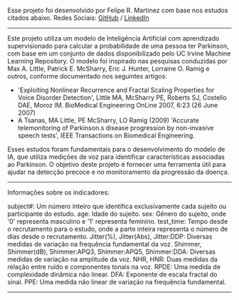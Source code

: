 
Esse projeto foi desenvolvido por Felipe R. Martinez com base nos estudos citados abaixo. Redes Sociais: [GitHub](https://github.com/MartinezFelipe14) / [LinkedIn](https://www.linkedin.com/in/martinezfelipe14/)

------------------------------------------------------------------------------------------------------------------------

Este projeto utiliza um modelo de Inteligência Artificial com aprendizado supervisionado para calcular a probabilidade de uma pessoa ter Parkinson, com base em um conjunto de dados disponibilizado pelo UC Irvine Machine Learning Repository. O modelo foi inspirado nas pesquisas conduzidas por Max A. Little, Patrick E. McSharry, Eric J. Hunter, Lorraine O. Ramig e outros, conforme documentado nos seguintes artigos:

- 'Exploiting Nonlinear Recurrence and Fractal Scaling Properties for Voice Disorder Detection', Little MA, McSharry PE, Roberts SJ, Costello DAE, Moroz IM. BioMedical Engineering OnLine 2007, 6:23 (26 June 2007)
- A Tsanas, MA Little, PE McSharry, LO Ramig (2009) 'Accurate telemonitoring of Parkinson.s disease progression by non-invasive speech tests', IEEE Transactions on Biomedical Engineering.

Esses estudos foram fundamentais para o desenvolvimento do modelo de IA, que utiliza medições de voz para identificar características associadas ao Parkinson. O objetivo deste projeto é fornecer uma ferramenta útil para ajudar na detecção precoce e no monitoramento da progressão da doença.

------------------------------------------------------------------------------------------------------------------------
Informações sobre os indicadores:

subject#: Um número inteiro que identifica exclusivamente cada sujeito ou participante do estudo.
age: Idade do sujeito.
sex: Gênero do sujeito, onde '0' representa masculino e '1' representa feminino.
test_time: Tempo desde o recrutamento para o estudo, onde a parte inteira representa o número de dias desde o recrutamento.
Jitter(%), Jitter(Abs), Jitter:DDP: Diversas medidas de variação na frequência fundamental da voz.
Shimmer, Shimmer(dB), Shimmer:APQ3, Shimmer:APQ5, Shimmer:DDA: Diversas medidas de variação na amplitude da voz.
NHR, HNR: Duas medidas da relação entre ruído e componentes tonais na voz.
RPDE: Uma medida de complexidade dinâmica não linear.
DFA: Exponente de escala fractal do sinal.
PPE: Uma medida não linear de variação na frequência fundamental.

------------------------------------------------------------------------------------------------------------------------
